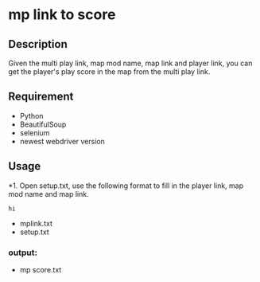 # mp link to score

## Description
Given the multi play link, map mod name, map link and player link, you can get the player's play score in the map from the multi play link.

## Requirement
* Python
* BeautifulSoup
* selenium
* newest webdriver version

## Usage
*1. Open setup.txt, use the following format to fill in the player link, map mod name and map link.  
```
hi  
``` 
* mplink.txt
* setup.txt
### output:
* mp score.txt

